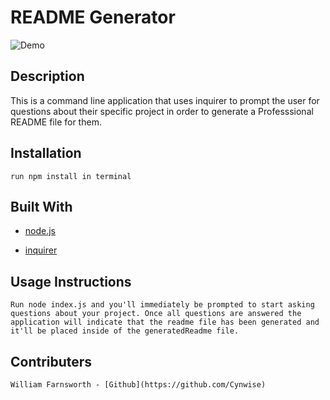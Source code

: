 # README Generator

![Demo](./assets/readmegenerator.gif)

## Description

  This is a command line application that uses inquirer to prompt the user for questions about their specific project in order to generate a Professsional README file for them.

## Installation

    run npm install in terminal 

## Built With

* [node.js](https://nodejs.org/en/)

* [inquirer](https://www.npmjs.com/package/inquirer)

## Usage Instructions

    Run node index.js and you'll immediately be prompted to start asking questions about your project. Once all questions are answered the application will indicate that the readme file has been generated and it'll be placed inside of the generatedReadme file.

## Contributers

    William Farnsworth - [Github](https://github.com/Cynwise)
